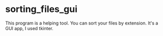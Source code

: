 # sorting_files_gui
This program is a helping tool. You can sort your files by extension. It's a GUI app, I used tkinter.
